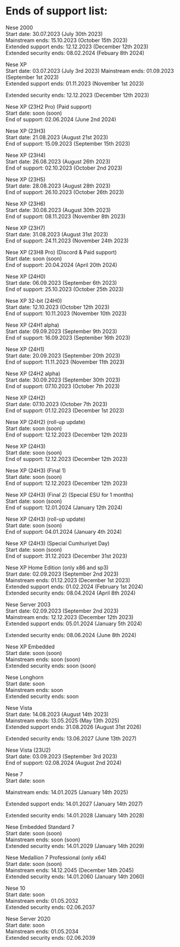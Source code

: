 # Ends of support list: 
Nese 2000    
Start date: 30.07.2023 (July 30th 2023)   
Mainstream ends: 15.10.2023 (October 15th 2023)     
Extended support ends: 12.12.2023 (December 12th 2023)     
Extended security ends: 08.02.2024 (Febuary 8th 2024) 



Nese XP    
Start date: 03.07.2023 (July 3rd 2023) 
Mainstream ends: 01.09.2023 (September 1st 2023)     
 Extended support ends: 01.11.2023 (November 1st 2023) 

Extended security ends: 12.12.2023 (December 12th 2023) 


Nese XP (23H2 Pro) (Paid support)  
Start date: soon (soon)   
End of support: 02.06.2024 (June 2nd 2024)


Nese XP (23H3)    
Start date: 21.08.2023 (August 21st 2023)   
End of support: 15.09.2023 (September 15th 2023)

Nese XP (23H4)    
Start date: 26.08.2023 (August 26th 2023)   
End of support: 02.10.2023 (October 2nd 2023)

Nese XP (23H5)    
Start date: 28.08.2023 (August 28th 2023)   
End of support: 26.10.2023 (October 26th 2023)

Nese XP (23H6)    
Start date: 30.08.2023 (August 30th 2023)   
End of support: 08.11.2023 (November 8th 2023)

Nese XP (23H7)    
Start date: 31.08.2023 (August 31st 2023)   
End of support: 24.11.2023 (November 24th 2023)

Nese XP (23H8 Pro) (Discord & Paid support)    
Start date: soon (soon)   
End of support: 20.04.2024 (April 20th 2024)

Nese XP (24H0)    
Start date: 06.09.2023 (September 6th 2023)   
End of support: 25.10.2023 (October 25th 2023)

Nese XP 32-bit (24H0)    
Start date: 12.10.2023 (October 12th 2023)   
End of support: 10.11.2023 (November 10th 2023)

Nese XP (24H1 alpha)    
Start date: 09.09.2023 (September 9th 2023)   
End of support: 16.09.2023 (September 16th 2023)

Nese XP (24H1)    
Start date: 20.09.2023 (September 20th 2023)   
End of support: 11.11.2023 (November 11th 2023)

Nese XP (24H2 alpha)    
Start date: 30.09.2023 (September 30th 2023)   
End of support: 07.10.2023 (October 7th 2023)

Nese XP (24H2)    
Start date: 07.10.2023 (October 7th 2023)   
End of support: 01.12.2023 (December 1st 2023)

Nese XP (24H2) (roll-up update)   
Start date: soon (soon)   
End of support: 12.12.2023 (December 12th 2023)

Nese XP (24H3)    
Start date: soon (soon)   
End of support: 12.12.2023 (December 12th 2023)

Nese XP (24H3) (Final 1)    
Start date: soon (soon)   
End of support: 12.12.2023 (December 12th 2023)

Nese XP (24H3) (Final 2) (Special ESU for 1 months)    
Start date: soon (soon)   
End of support: 12.01.2024 (January 12th 2024)

Nese XP (24H3) (roll-up update)   
Start date: soon (soon)   
End of support: 04.01.2024 (January 4th 2024)

Nese XP (24H3) (Special Cumhuriyet Day)  
Start date: soon (soon)     
End of support: 31.12.2023 (December 31st 2023)


Nese XP Home Edition (only x86 and sp3)    
Start date: 02.09.2023 (September 2nd 2023)   
Mainstream ends: 01.12.2023 (December 1st 2023)     
Extended support ends: 01.02.2024 (February 1st 2024)     
Extended security ends: 08.04.2024 (April 8th 2024) 

Nese Server 2003     
Start date: 02.09.2023 (September 2nd 2023)   
Mainstream ends: 12.12.2023 (December 12th 2023)     
Extended support ends: 05.01.2024 (January 5th 2024)

Extended security ends: 08.06.2024 (June 8th 2024) 


Nese XP Embedded    
Start date: soon (soon)   
Mainstream ends: soon (soon)     
Extended security ends: soon (soon) 


Nese Longhorn  
Start date: soon                
Mainstream ends: soon           
Extended security ends: soon


Nese Vista                  
Start date: 14.08.2023 (August 14th 2023)                   
Mainstream ends: 13.05.2025 (May 13th 2025)      
Extended support ends: 31.08.2026 (August 31st 2026) 

Extended security ends: 13.06.2027 (June 13th 2027) 

Nese Vista (23U2)    
Start date: 03.09.2023 (September 3rd 2023)   
End of support: 02.08.2024 (August 2nd 2024)

Nese 7                  
Start date: soon    

Mainstream ends: 14.01.2025 (January 14th 2025) 

Extended support ends: 14.01.2027 (January 14th 2027) 

Extended security ends: 14.01.2028 (January 14th 2028) 

Nese Embedded Standard 7                  
Start date: soon (soon)                   
Mainstream ends: soon (soon)   
Extended security ends: 14.01.2029 (January 14th 2029) 


Nese Medallion 7 Professional (only x64)                  
Start date: soon (soon)                   
Mainstream ends: 14.12.2045 (December 14th 2045)              
Extended security ends: 14.01.2060 (January 14th 2060)


Nese 10                  
Start date: soon                   
Mainstream ends: 01.05.2032              
Extended security ends: 02.06.2037 


Nese Server 2020                  
Start date: soon                   
Mainstream ends: 01.05.2034              
Extended security ends: 02.06.2039 
